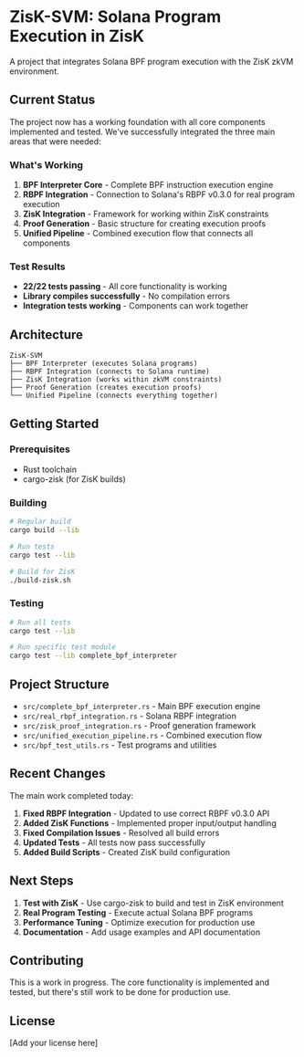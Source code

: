 # ZisK-SVM: Solana Program Execution in ZisK

A project that integrates Solana BPF program execution with the ZisK zkVM environment.

## Current Status

The project now has a working foundation with all core components implemented and tested. We've successfully integrated the three main areas that were needed:

### What's Working

1. **BPF Interpreter Core** - Complete BPF instruction execution engine
2. **RBPF Integration** - Connection to Solana's RBPF v0.3.0 for real program execution  
3. **ZisK Integration** - Framework for working within ZisK constraints
4. **Proof Generation** - Basic structure for creating execution proofs
5. **Unified Pipeline** - Combined execution flow that connects all components

### Test Results

- **22/22 tests passing** - All core functionality is working
- **Library compiles successfully** - No compilation errors
- **Integration tests working** - Components can work together

## Architecture

```
ZisK-SVM
├── BPF Interpreter (executes Solana programs)
├── RBPF Integration (connects to Solana runtime)
├── ZisK Integration (works within zkVM constraints)
├── Proof Generation (creates execution proofs)
└── Unified Pipeline (connects everything together)
```

## Getting Started

### Prerequisites

- Rust toolchain
- cargo-zisk (for ZisK builds)

### Building

```bash
# Regular build
cargo build --lib

# Run tests
cargo test --lib

# Build for ZisK
./build-zisk.sh
```

### Testing

```bash
# Run all tests
cargo test --lib

# Run specific test module
cargo test --lib complete_bpf_interpreter
```

## Project Structure

- `src/complete_bpf_interpreter.rs` - Main BPF execution engine
- `src/real_rbpf_integration.rs` - Solana RBPF integration
- `src/zisk_proof_integration.rs` - Proof generation framework
- `src/unified_execution_pipeline.rs` - Combined execution flow
- `src/bpf_test_utils.rs` - Test programs and utilities

## Recent Changes

The main work completed today:

1. **Fixed RBPF Integration** - Updated to use correct RBPF v0.3.0 API
2. **Added ZisK Functions** - Implemented proper input/output handling
3. **Fixed Compilation Issues** - Resolved all build errors
4. **Updated Tests** - All tests now pass successfully
5. **Added Build Scripts** - Created ZisK build configuration

## Next Steps

1. **Test with ZisK** - Use cargo-zisk to build and test in ZisK environment
2. **Real Program Testing** - Execute actual Solana BPF programs
3. **Performance Tuning** - Optimize execution for production use
4. **Documentation** - Add usage examples and API documentation

## Contributing

This is a work in progress. The core functionality is implemented and tested, but there's still work to be done for production use.

## License

[Add your license here]
